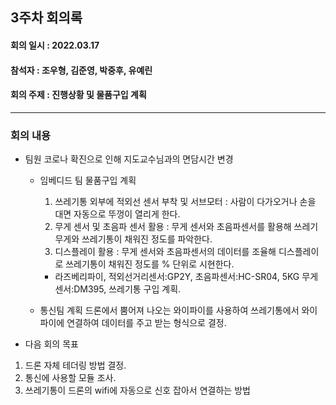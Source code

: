 <h2>3주차 회의록</h2>
<h4>회의 일시 : 2022.03.17</h4>
<h4>참석자 : 조우형, 김준영, 박중후, 유예린</h4>
<h4>회의 주제 :  진행상황 및 물품구입 계획 </h4>

----------------------------------------------------------
<h3>회의 내용</h3>

- 팀원 코로나 확진으로 인해 지도교수님과의 면담시간 변경

  - 임베디드 팀 물품구입 계획
    1. 쓰레기통 외부에 적외선 센서 부착 및 서브모터 : 사람이 다가오거나 손을 대면 자동으로 뚜껑이 열리게 한다.
    2. 무게 센서 및 초음파 센서 활용 : 무게 센서와 초음파센서를 활용해 쓰레기 무게와 쓰레기통이 채워진 정도를 파악한다.
    3. 디스플레이 활용 : 무게 센서와 초음파센서의 데이터를 조율해 디스플레이로 쓰레기통이 채워진 정도를 % 단위로 시현한다.
    - 라즈베리파이, 적외선거리센서:GP2Y, 초음파센서:HC-SR04, 5KG 무게센서:DM395, 쓰레기통 구입 계획.

  - 통신팀 계획
 드론에서 뿜어져 나오는 와이파이를 사용하여 쓰레기통에서 와이파이에 연결하여 데이터를 주고 받는 형식으로 결정.
 
 - 다음 회의 목표
 1. 드론 자체 테더링 방법 결정.
 2. 통신에 사용할 모듈 조사.
 3. 쓰레기통이 드론의 wifi에 자동으로 신호 잡아서 연결하는 방법  
  
